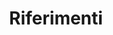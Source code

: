 ---
layout: post
title:  "Riferimenti"
categories: introduzione
descrizione:
  Riporta l’elenco completo di tutte le fonti in termini di documenti, libri, siti o altro analizzati, identificando ciascuno di questi con il titolo, la data, l’editore etc.
---